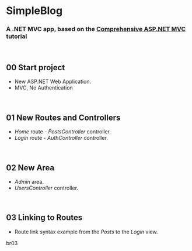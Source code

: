 # SimpleBlog

### A .NET MVC app, based on the [Comprehensive ASP.NET MVC](https://www.udemy.com/comprehensive-aspnet-mvc/) tutorial


&nbsp;
## 00 Start project

* New ASP.NET Web Application.
* MVC, No Authentication

&nbsp;
## 01 New Routes and Controllers

* *Home* route - *PostsController* controller.
* *Login* route - *AuthController* controller.


&nbsp;
## 02 New Area

* *Admin* area.
* *UsersController* controller.


&nbsp;
## 03 Linking to Routes

* Route link syntax example from the *Posts* to the *Login* view.

br03
